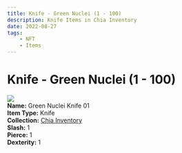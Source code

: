 ```yaml
---
title: Knife - Green Nuclei (1 - 100)
description: Knife Items in Chia Inventory
date: 2022-08-27
tags:
    - NFT
    - Items
---
```


# Knife - Green Nuclei (1 - 100)
<div class="item_thumbnail">
<img loading="lazy" src="https://5aq4pd3rj2l5vky4jlxu2tuzv6kzdwbrisz2fhdud4thi3ht.arweave.net/-6C_HHj3FOl9qrHErvTU6Zr5WR2DFEs6KcdB8mdGzzI"><br/>
<div><strong>Name:</strong> Green Nuclei Knife 01</div>
<div><strong>Item Type:</strong> Knife</div>
<div><strong>Collection:</strong> <a href="https://www.spacescan.io/xch/nft/collection/col16fpva26fhdjp2echs3cr7c30gzl7qe67hu9grtsjcqldz354asjsyzp6wx">Chia Inventory</a></div>
<div><strong>Slash:</strong> 1</div>
<div><strong>Pierce:</strong> 1</div>
<div><strong>Dexterity:</strong> 1</div>
</div>

